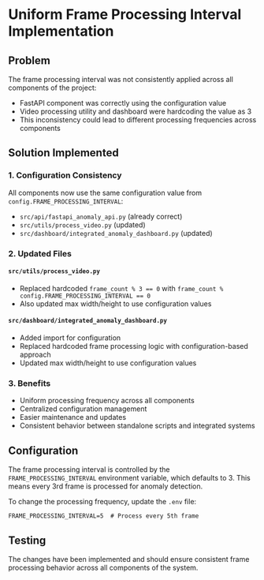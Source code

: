 # Uniform Frame Processing Interval Implementation

## Problem
The frame processing interval was not consistently applied across all components of the project:
- FastAPI component was correctly using the configuration value
- Video processing utility and dashboard were hardcoding the value as 3
- This inconsistency could lead to different processing frequencies across components

## Solution Implemented

### 1. Configuration Consistency
All components now use the same configuration value from `config.FRAME_PROCESSING_INTERVAL`:
- `src/api/fastapi_anomaly_api.py` (already correct)
- `src/utils/process_video.py` (updated)
- `src/dashboard/integrated_anomaly_dashboard.py` (updated)

### 2. Updated Files

#### `src/utils/process_video.py`
- Replaced hardcoded `frame_count % 3 == 0` with `frame_count % config.FRAME_PROCESSING_INTERVAL == 0`
- Also updated max width/height to use configuration values

#### `src/dashboard/integrated_anomaly_dashboard.py`
- Added import for configuration
- Replaced hardcoded frame processing logic with configuration-based approach
- Updated max width/height to use configuration values

### 3. Benefits
- Uniform processing frequency across all components
- Centralized configuration management
- Easier maintenance and updates
- Consistent behavior between standalone scripts and integrated systems

## Configuration
The frame processing interval is controlled by the `FRAME_PROCESSING_INTERVAL` environment variable, which defaults to 3.
This means every 3rd frame is processed for anomaly detection.

To change the processing frequency, update the `.env` file:
```
FRAME_PROCESSING_INTERVAL=5  # Process every 5th frame
```

## Testing
The changes have been implemented and should ensure consistent frame processing behavior across all components of the system.